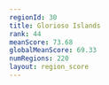 ```yaml
---
regionId: 30
title: Glorioso Islands
rank: 44
meanScore: 73.68
globalMeanScore: 69.33
numRegions: 220
layout: region_score
---
```

